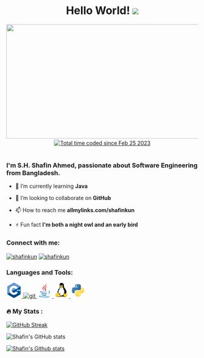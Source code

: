 <h1 align="center">Hello World! <img src="https://media.giphy.com/media/hvRJCLFzcasrR4ia7z/giphy.gif" width="30px"/></h1>
<div align="center">
  <img src="https://media.giphy.com/media/dWesBcTLavkZuG35MI/giphy.gif" width="600" height="300"/>
</div>
<div id="badges" align="center"><a href="https://wakatime.com/@1cfe34f4-b237-432f-82e8-5226dad233a7"><img src="https://wakatime.com/badge/user/1cfe34f4-b237-432f-82e8-5226dad233a7.svg" alt="Total time coded since Feb 25 2023" /></a></div>
<div id="badges" align="center">
  <img src="https://komarev.com/ghpvc/?username=shafinkun&style=flat-square&color=blue" alt=""/>
</div>
<h3 align="left">I'm S.H. Shafin Ahmed, passionate about Software Engineering from Bangladesh.</h3>

- 🌱 I’m currently learning **Java**

- 👯 I’m looking to collaborate on **GitHub**

- 📫 How to reach me **allmylinks.com/shafinkun**

- ⚡ Fun fact **I'm both a night owl and an early bird**

<h3 align="left">Connect with me:</h3>
<p align="left">
<a href="https://twitter.com/shafinkun" target="blank"><img align="center" src="https://raw.githubusercontent.com/rahuldkjain/github-profile-readme-generator/master/src/images/icons/Social/twitter.svg" alt="shafinkun" height="30" width="40" /></a>
<a href="https://linkedin.com/in/shafinkun" target="blank"><img align="center" src="https://raw.githubusercontent.com/rahuldkjain/github-profile-readme-generator/master/src/images/icons/Social/linked-in-alt.svg" alt="shafinkun" height="30" width="40" /></a>
</p>

<h3 align="left">Languages and Tools:</h3>
<p align="left"> <a href="https://www.w3schools.com/cpp/" target="_blank" rel="noreferrer"> <img src="https://raw.githubusercontent.com/devicons/devicon/master/icons/cplusplus/cplusplus-original.svg" alt="cplusplus" width="40" height="40"/> </a> <a href="https://git-scm.com/" target="_blank" rel="noreferrer"> <img src="https://www.vectorlogo.zone/logos/git-scm/git-scm-icon.svg" alt="git" width="40" height="40"/> </a> <a href="https://www.java.com" target="_blank" rel="noreferrer"> <img src="https://raw.githubusercontent.com/devicons/devicon/master/icons/java/java-original.svg" alt="java" width="40" height="40"/> </a> <a href="https://www.linux.org/" target="_blank" rel="noreferrer"> <img src="https://raw.githubusercontent.com/devicons/devicon/master/icons/linux/linux-original.svg" alt="linux" width="40" height="40"/> </a> <a href="https://www.python.org" target="_blank" rel="noreferrer"> <img src="https://raw.githubusercontent.com/devicons/devicon/master/icons/python/python-original.svg" alt="python" width="40" height="40"/> </a> </p>

### :fire: My Stats :
[![GitHub Streak](http://github-readme-streak-stats.herokuapp.com?user=shafinkun&theme=dark)](https://git.io/streak-stats)


![Shafin's GitHub stats](https://github-readme-stats.vercel.app/api?username=shafinkun&show_icons=true&theme=highcontrast)

[![Shafin's Github stats](https://github-readme-stats.vercel.app/api/wakatime?username=shafinkun&theme=dark)](https://github.com/anuraghazra/github-readme-stats)
